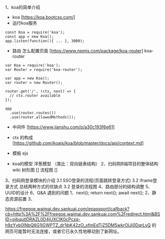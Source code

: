 1、koa的简单介绍
- koa [https://koa.bootcss.com/]
- 运行koa服务
```
const Koa = require('koa');
const app = new Koa();
app.listen(function(){ ... }, 3000);
```
- 路由 怎么配置页面 [https://www.npmjs.com/package/koa-router]
koa-router
```
var Koa = require('koa');
var Router = require('koa-router');

var app = new Koa();
var router = new Router();

router.get('/', (ctx, next) => {
  // ctx.router available
});

app
  .use(router.routes())
  .use(router.allowedMethods());
```

- 中间件 [https://www.jianshu.com/p/a30c193f6e61]

- ctx 的构成 [https://github.com/koajs/koa/blob/master/docs/api/context.md]
- 模板 ejs
- koa的模型 洋葱模型 （类比：双向链表结构）
2、扫码购B端项目的整体结构
wiki
树形图 []
流程图 []

3、扫码购登录模块的介绍
  3.1 SSO登录的流程(页面跳转登录方式)
  3.2 iframe登录方式
  总结两种方式的优缺点
  3.2 登录的流程图
4、路由部分的结构调整
5、UUID的设计
6、Q&A 遇到的问题
1、next(); return next(); await next();
2、静态资源前置
3、

https://freegoe.waimai.dev.sankuai.com/epassport/callback?cb=http%3A%2F%2Ffreegoe.waimai.dev.sankuai.com%2Fredirect.html&BSID=pjbqutlDRAZL0D4jUXCIK0cPczq-h9zYvb0lNbQ6G1lGWPTZ_dr1jbK42zO_xfmEdTjZ5DM5wkrOlJj0DqrLyQ 的网页可能暂时无法连接，或者它已永久性地移动到了新网址。
